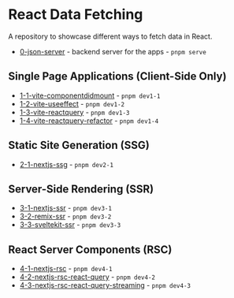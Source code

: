 # React Data Fetching

A repository to showcase different ways to fetch data in React.

- [0-json-server](./apps/0-json-server) - backend server for the apps - `pnpm serve`

## Single Page Applications (Client-Side Only)

- [1-1-vite-componentdidmount](./apps/1-spa/1-1-vite-componentdidmount) - `pnpm dev1-1`
- [1-2-vite-useeffect](./apps/1-spa/1-2-vite-useeffect) - `pnpm dev1-2`
- [1-3-vite-reactquery](./apps/1-spa/1-3-vite-reactquery) - `pnpm dev1-3`
- [1-4-vite-reactquery-refactor](./apps/1-spa/1-4-vite-reactquery-refactor) - `pnpm dev1-4`

## Static Site Generation (SSG)

- [2-1-nextjs-ssg](./apps/2-ssg/2-1-nextjs-ssg) - `pnpm dev2-1`

## Server-Side Rendering (SSR)

- [3-1-nextjs-ssr](./apps/3-ssr/3-1-nextjs-ssr) - `pnpm dev3-1`
- [3-2-remix-ssr](./apps/3-ssr/3-2-remix-ssr) - `pnpm dev3-2`
- [3-3-sveltekit-ssr](./apps/3-ssr/3-3-sveltekit-ssr) - `pnpm dev3-3`

## React Server Components (RSC)

- [4-1-nextjs-rsc](./apps/4-rsc/4-1-nextjs-rsc) - `pnpm dev4-1`
- [4-2-nextjs-rsc-react-query](./apps/4-rsc/4-2-nextjs-rsc-react-query) - `pnpm dev4-2`
- [4-3-nextjs-rsc-react-query-streaming](./apps/4-rsc/4-3-nextjs-rsc-react-query-streaming) - `pnpm dev4-3`
